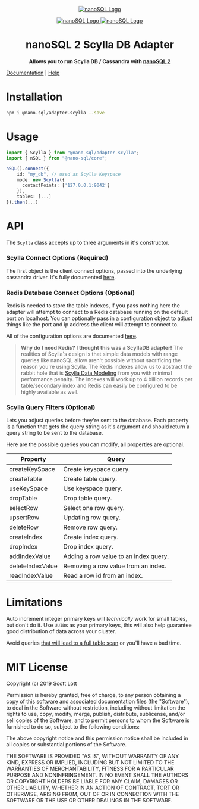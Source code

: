 <p align="center">
  <a href="https://github.com/ClickSimply/Nano-SQL/tree/2.0/packages/Core">
    <img src="https://github.com/ClickSimply/Nano-SQL/raw/2.0/graphics/logo.png" alt="nanoSQL Logo">
  </a>
</p>
<p align="center">
  <a href="https://badge.fury.io/js/%40nano-sql%2Fadapter-scylla">
    <img src="https://badge.fury.io/js/%40nano-sql%2Fadapter-scylla.svg" alt="nanoSQL Logo">
  </a>
  <a href="https://github.com/ClickSimply/@nano-sql/core/blob/master/LICENSE">
    <img src="https://img.shields.io/npm/l/express.svg?style=flat-square" alt="nanoSQL Logo">
  </a>
</p>

<h1 align="center">nanoSQL 2 Scylla DB Adapter</h1>
<p align="center">
  <strong>Allows you to run Scylla DB / Cassandra with <a href="https://www.npmjs.com/package/@nano-sql/core">nanoSQL 2</a></strong>
</p>

[Documentation](https://nanosql.gitbook.io/docs/adapters/scylla-db) | [Help](https://github.com/ClickSimply/Nano-SQL/issues)

# Installation

```sh
npm i @nano-sql/adapter-scylla --save
```

# Usage

```ts
import { Scylla } from "@nano-sql/adapter-scylla";
import { nSQL } from "@nano-sql/core";

nSQL().connect({
    id: "my_db", // used as Scylla Keyspace
    mode: new Scylla({
      contactPoints: ['127.0.0.1:9042']
    }),
    tables: [...]
}).then(...)
```

# API

The `Scylla` class accepts up to three arguments in it's constructor.

### Scylla Connect Options (Required)
The first object is the client connect options, passed into the underlying cassandra driver.  It's fully documented [here](https://docs.datastax.com/en/developer/nodejs-driver/3.6/api/type.ClientOptions/).

### Redis Database Connect Options (Optional)
Redis is needed to store the table indexes, if you pass nothing here the adapter will attempt to connect to a Redis database running on the default port on localhost.  You can optionally pass in a configuration object to adjust things like the port and ip address the client will attempt to connect to.

All of the configuration options are documented [here](https://www.npmjs.com/package/redis#rediscreateclient).

> **Why do I need Redis?  I thought this was a ScyllaDB adapter!** The realities of Scylla's design is that simple data models with range queries like nanoSQL allow aren't possible without sacrificing the reason you're using Scylla.  The Redis indexes allow us to abstract the rabbit hole that is [Scylla Data Modeling](https://www.datastax.com/dev/blog/basic-rules-of-cassandra-data-modeling) from you with minimal performance penalty.  The indexes will work up to 4 billion records per table/secondary index and Redis can easily be configured to be highly available as well.

### Scylla Query Filters (Optional)
Lets you adjust queries before they're sent to the database.  Each property is a function that gets the query string as it's argument and should return a query string to be sent to the database.

Here are the possible queries you can modify, all properties are optional.

| Property         | Query                                 |
|------------------|---------------------------------------|
| createKeySpace   | Create keyspace query.                |
| createTable      | Create table query.                   |
| useKeySpace      | Use keyspace query.                   |
| dropTable        | Drop table query.                     |
| selectRow        | Select one row query.                 |
| upsertRow        | Updating row query.                   |
| deleteRow        | Remove row query.                     |
| createIndex      | Create index query.                   |
| dropIndex        | Drop index query.                     |
| addIndexValue    | Adding a row value to an index query. |
| deleteIndexValue | Removing a row value from an index.   |
| readIndexValue   | Read a row id from an index.          |

# Limitations
Auto increment integer primary keys will *technically* work for small tables, but don't do it.  Use `UUID`s as your primary keys, this will also help guarantee good distribution of data across your cluster.

Avoid queries [that will lead to a full table scan](https://nanosql.gitbook.io/docs/performance) or you'll have a bad time.

# MIT License

Copyright (c) 2019 Scott Lott

Permission is hereby granted, free of charge, to any person obtaining a copy
of this software and associated documentation files (the "Software"), to deal
in the Software without restriction, including without limitation the rights
to use, copy, modify, merge, publish, distribute, sublicense, and/or sell
copies of the Software, and to permit persons to whom the Software is
furnished to do so, subject to the following conditions:

The above copyright notice and this permission notice shall be included in all
copies or substantial portions of the Software.

THE SOFTWARE IS PROVIDED "AS IS", WITHOUT WARRANTY OF ANY KIND, EXPRESS OR
IMPLIED, INCLUDING BUT NOT LIMITED TO THE WARRANTIES OF MERCHANTABILITY,
FITNESS FOR A PARTICULAR PURPOSE AND NONINFRINGEMENT. IN NO EVENT SHALL THE
AUTHORS OR COPYRIGHT HOLDERS BE LIABLE FOR ANY CLAIM, DAMAGES OR OTHER
LIABILITY, WHETHER IN AN ACTION OF CONTRACT, TORT OR OTHERWISE, ARISING FROM,
OUT OF OR IN CONNECTION WITH THE SOFTWARE OR THE USE OR OTHER DEALINGS IN THE
SOFTWARE.